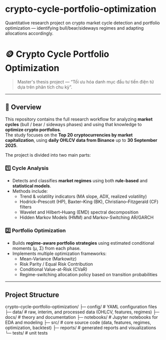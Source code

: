 # crypto-cycle-portfolio-optimization
Quantitative research project on crypto market cycle detection and portfolio optimization — identifying bull/bear/sideways regimes and adapting allocations accordingly.


# 🪙 Crypto Cycle Portfolio Optimization
> Master's thesis project — “Tối ưu hóa danh mục đầu tư tiền điện tử dựa trên phân tích chu kỳ”.

---

## 🎯 Overview
This repository contains the full research workflow for analyzing **market cycles** (bull / bear / sideways phases) and using that knowledge to **optimize crypto portfolios**.  
The study focuses on the **Top 20 cryptocurrencies by market capitalization**, using **daily OHLCV data from Binance** up to **30 September 2025**.

The project is divided into two main parts:

### 1️⃣ Cycle Analysis
- Detects and classifies **market regimes** using both **rule-based** and **statistical models**.  
- Methods include:
  - Trend & volatility indicators (MA slope, ADX, realized volatility)
  - Hodrick–Prescott (HP), Baxter–King (BK), Christiano–Fitzgerald (CF) filters
  - Wavelet and Hilbert–Huang (EMD) spectral decomposition
  - Hidden Markov Models (HMM) and Markov-Switching AR/GARCH

### 2️⃣ Portfolio Optimization
- Builds **regime-aware portfolio strategies** using estimated conditional moments (μ, Σ) from each phase.
- Implements multiple optimization frameworks:
  - Mean-Variance (Markowitz)
  - Risk Parity / Equal Risk Contribution
  - Conditional Value-at-Risk (CVaR)
  - Regime-switching allocation policy based on transition probabilities

---

##  Project Structure
crypto-cycle-portfolio-optimization/
├─ config/ # YAML configuration files
├─ data/ # raw, interim, and processed data (OHLCV, features, regimes)
├─ docs/ # theory and documentation
├─ notebooks/ # Jupyter notebooks for EDA and modeling
├─ src/ # core source code (data, features, regimes, optimization, backtest)
├─ reports/ # generated reports and visualizations
└─ tests/ # unit tests
